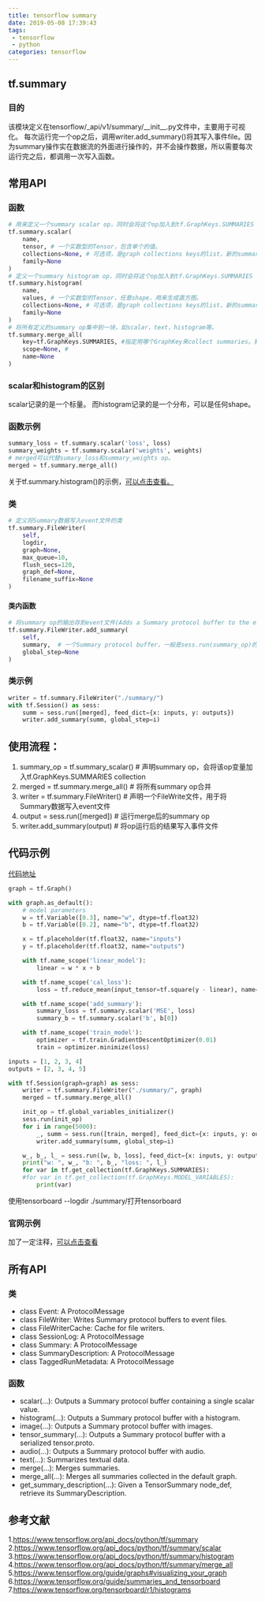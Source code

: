 ```yaml
---
title: tensorflow summary
date: 2019-05-08 17:39:43
tags:
 - tensorflow
 - python
categories: tensorflow
---
```


## tf.summary
### 目的
该模块定义在tensorflow/\_api/v1/summary/\_\_init\_\_.py文件中，主要用于可视化。
每次运行完一个op之后，调用writer.add_summary()将其写入事件file。因为summary操作实在数据流的外面进行操作的，并不会操作数据，所以需要每次运行完之后，都调用一次写入函数。

## 常用API
### 函数
``` python
# 用来定义一个summary scalar op，同时会将这个op加入到tf.GraphKeys.SUMMARIES collection中。
tf.summary.scalar(
	name, 
	tensor, # 一个实数型的Tensor，包含单个的值。
	collections=None, # 可选项，是graph collections keys的list，新的summary op会被添加到这个list of collection。默认的list是[GraphKeys.SUMMARIES]。
	family=None
)
# 定义一个summary histogram op，同时会将这个op加入到tf.GraphKeys.SUMMARIES collection中。
tf.summary.histogram(
    name,
    values, # 一个实数型的Tensor，任意shape，用来生成直方图。
    collections=None, # 可选项，是graph collections keys的list，新的summary op会被添加到这个list of collection。默认的list是[GraphKeys.SUMMARIES].
    family=None
)
# 将所有定义的summary op集中到一块，如scalar，text，histogram等。
tf.summary.merge_all(  
	key=tf.GraphKeys.SUMMARIES, #指定用哪个GraphKey来collect summaries。默认设置为GraphKeys.SUMMARIES.并不是说将他们加入到哪个GraphKey的意思，tf.summary.scalar()等会将op加入到相应的colleection。
    scope=None, #
    name=None
) 
```

### scalar和histogram的区别
scalar记录的是一个标量。
而histogram记录的是一个分布，可以是任何shape。

### 函数示例
``` python
summary_loss = tf.summary.scalar('loss', loss)
summary_weights = tf.summary.scalar('weights', weights)
# merged可以代替sumary_loss和summary_weights op。
merged = tf.summary.merge_all() 
```
关于tf.summary.histogram()的示例，[可以点击查看。](https://github.com/mxxhcm/code/blob/master/tf/some_ops/tf_summary_histogram.py)

### 类
``` python
# 定义将Summary数据写入event文件的类
tf.summary.FileWriter(
	self, 
	logdir,　
	graph=None, 
	max_queue=10,
	flush_secs=120, 
	graph_def=None, 
	filename_suffix=None
)
```

#### 类内函数
``` python
# 将summary op的输出存到event文件(Adds a Summary protocol buffer to the event file.)
tf.summary.FileWriter.add_summary(
	self,
	summary,  # 一个Summary protocol buffer，一般是sess.run(summary_op)的结果
	global_step=None
) 
```
### 类示例
``` python
writer = tf.summary.FileWriter("./summary/")
with tf.Session() as sess:
    summ = sess.run([merged], feed_dict={x: inputs, y: outputs})
    writer.add_summary(summ, global_step=i)
```

## 使用流程：
1. summary_op = tf.summary_scalar() # 声明summary op，会将该op变量加入tf.GraphKeys.SUMMARIES collection
2. merged = tf.summary.merge_all() # 将所有summary op合并
3. writer = tf.summary.FileWriter() # 声明一个FileWrite文件，用于将Summary数据写入event文件
4. output = sess.run([merged]) # 运行merge后的summary op
5. writer.add_summary(output) # 将op运行后的结果写入事件文件

## 代码示例
[代码地址](https://github.com/mxxhcm/code/blob/master/tf/some_ops/tf_summary.py)
``` python
graph = tf.Graph()

with graph.as_default():
    # model parameters
    w = tf.Variable([0.3], name="w", dtype=tf.float32)
    b = tf.Variable([0.2], name="b", dtype=tf.float32)

    x = tf.placeholder(tf.float32, name="inputs")
    y = tf.placeholder(tf.float32, name="outputs")

    with tf.name_scope('linear_model'):
        linear = w * x + b

    with tf.name_scope('cal_loss'):
        loss = tf.reduce_mean(input_tensor=tf.square(y - linear), name='loss')

    with tf.name_scope('add_summary'):
        summary_loss = tf.summary.scalar('MSE', loss)
        summary_b = tf.summary.scalar('b', b[0])

    with tf.name_scope('train_model'):
        optimizer = tf.train.GradientDescentOptimizer(0.01)
        train = optimizer.minimize(loss)

inputs = [1, 2, 3, 4]
outputs = [2, 3, 4, 5]

with tf.Session(graph=graph) as sess:
    writer = tf.summary.FileWriter("./summary/", graph)
    merged = tf.summary.merge_all()

    init_op = tf.global_variables_initializer()
    sess.run(init_op)
    for i in range(5000):
        _, summ = sess.run([train, merged], feed_dict={x: inputs, y: outputs})
        writer.add_summary(summ, global_step=i)

    w_, b_, l_ = sess.run([w, b, loss], feed_dict={x: inputs, y: outputs})
    print("w: ", w_, "b: ", b_, "loss: ", l_)
    for var in tf.get_collection(tf.GraphKeys.SUMMARIES):
    #for var in tf.get_collection(tf.GraphKeys.MODEL_VARIABLES):
        print(var)
```

使用tensorboard --logdir ./summary/打开tensorboard

### 官网示例
加了一定注释，[可以点击查看](https://github.com/mxxhcm/code/blob/master/tf/ops/tf_summary_example.py)

## 所有API
### 类
- class Event: A ProtocolMessage
- class FileWriter: Writes Summary protocol buffers to event files.
- class FileWriterCache: Cache for file writers.
- class SessionLog: A ProtocolMessage
- class Summary: A ProtocolMessage
- class SummaryDescription: A ProtocolMessage
- class TaggedRunMetadata: A ProtocolMessage

### 函数
- scalar(...): Outputs a Summary protocol buffer containing a single scalar value.
- histogram(...): Outputs a Summary protocol buffer with a histogram.
- image(...): Outputs a Summary protocol buffer with images.
- tensor_summary(...): Outputs a Summary protocol buffer with a serialized tensor.proto.
- audio(...): Outputs a Summary protocol buffer with audio.
- text(...): Summarizes textual data.
- merge(...): Merges summaries.
- merge_all(...): Merges all summaries collected in the default graph.
- get_summary_description(...): Given a TensorSummary node_def, retrieve its SummaryDescription.


## 参考文献
1.https://www.tensorflow.org/api_docs/python/tf/summary
2.https://www.tensorflow.org/api_docs/python/tf/summary/scalar
3.https://www.tensorflow.org/api_docs/python/tf/summary/histogram
4.https://www.tensorflow.org/api_docs/python/tf/summary/merge_all
5.https://www.tensorflow.org/guide/graphs#visualizing_your_graph
6.https://www.tensorflow.org/guide/summaries_and_tensorboard
7.https://www.tensorflow.org/tensorboard/r1/histograms
